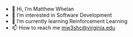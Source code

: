 - 👋 Hi, I’m Matthew Whelan
- 👀 I’m interested in Software Development
- 🌱 I’m currently learning Reinforcement Learning
- 📫 How to reach me mw3shc@virginia.edu

<!---
matthewhelan/matthewhelan is a ✨ special ✨ repository because its `README.md` (this file) appears on your GitHub profile.
You can click the Preview link to take a look at your changes.
--->
